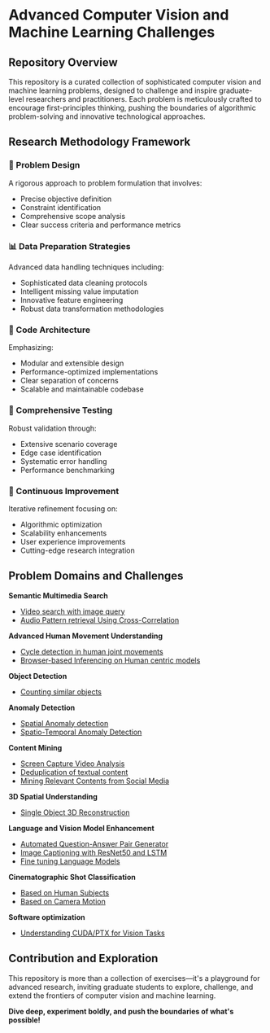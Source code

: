 # Advanced Computer Vision and Machine Learning Challenges

## Repository Overview
This repository is a curated collection of sophisticated computer vision and machine learning problems, designed to challenge and inspire graduate-level researchers and practitioners. Each problem is meticulously crafted to encourage first-principles thinking, pushing the boundaries of algorithmic problem-solving and innovative technological approaches.

## Research Methodology Framework

### 🎯 Problem Design
A rigorous approach to problem formulation that involves:
- Precise objective definition
- Constraint identification
- Comprehensive scope analysis
- Clear success criteria and performance metrics

### 📊 Data Preparation Strategies
Advanced data handling techniques including:
- Sophisticated data cleaning protocols
- Intelligent missing value imputation
- Innovative feature engineering
- Robust data transformation methodologies

### 🧩 Code Architecture
Emphasizing:
- Modular and extensible design
- Performance-optimized implementations
- Clear separation of concerns
- Scalable and maintainable codebase

### 🔬 Comprehensive Testing
Robust validation through:
- Extensive scenario coverage
- Edge case identification
- Systematic error handling
- Performance benchmarking

### 🚀 Continuous Improvement
Iterative refinement focusing on:
- Algorithmic optimization
- Scalability enhancements
- User experience improvements
- Cutting-edge research integration

## Problem Domains and Challenges

**Semantic Multimedia Search**
  - [Video search with image query](./ex01/README.md)
  - [Audio Pattern retrieval Using Cross-Correlation](./ex14/README.md)

**Advanced Human Movement Understanding**
  - [Cycle detection in human joint movements](./ex02/README.md)
  - [Browser-based Inferencing on Human centric models](./ex05/README.md)

**Object Detection**
  - [Counting similar objects](./ex07/README.md)

**Anomaly Detection**
  - [Spatial Anomaly detection](./ex06/README.md)
  - [Spatio-Temporal Anomaly Detection](./ex13/README.md)

**Content Mining**
  - [Screen Capture Video Analysis](./ex03/README.md)
  - [Deduplication of textual content](./ex08/README.md)
  - [Mining Relevant Contents from Social Media](./ex09/README.md)

**3D Spatial Understanding**
  - [Single Object 3D Reconstruction](./ex12/README.md)


**Language and Vision Model Enhancement**
  - [Automated Question-Answer Pair Generator](./ex04/README.md)
  - [Image Captioning with ResNet50 and LSTM](./ex10/README.md)
  - [Fine tuning Language Models](./ex11/README.md)

**Cinematographic Shot Classification**
  - [Based on Human Subjects](./ex17/README.md)
  - [Based on Camera Motion](./ex16/README.md)

**Software optimization**
  - [Understanding CUDA/PTX for Vision Tasks](./ex18/README.md)

## Contribution and Exploration
This repository is more than a collection of exercises—it's a playground for advanced research, inviting graduate students to explore, challenge, and extend the frontiers of computer vision and machine learning.

**Dive deep, experiment boldly, and push the boundaries of what's possible!**